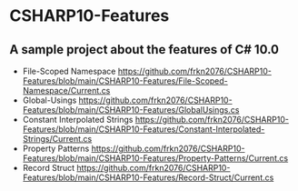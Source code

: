 # CSHARP10-Features
## A sample project about the features of C# 10.0

* File-Scoped Namespace https://github.com/frkn2076/CSHARP10-Features/blob/main/CSHARP10-Features/File-Scoped-Namespace/Current.cs
* Global-Usings https://github.com/frkn2076/CSHARP10-Features/blob/main/CSHARP10-Features/GlobalUsings.cs
* Constant Interpolated Strings https://github.com/frkn2076/CSHARP10-Features/blob/main/CSHARP10-Features/Constant-Interpolated-Strings/Current.cs
* Property Patterns https://github.com/frkn2076/CSHARP10-Features/blob/main/CSHARP10-Features/Property-Patterns/Current.cs
* Record Struct https://github.com/frkn2076/CSHARP10-Features/blob/main/CSHARP10-Features/Record-Struct/Current.cs
